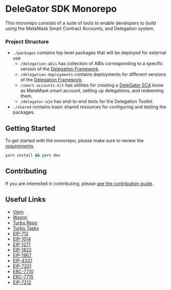 # DeleGator SDK Monorepo

This monorepo consists of a suite of tools to enable developers to build using the MetaMask Smart Contract Accounts, and Delegation system.

### Project Structure

- `./packages` contains top level packages that will be deployed for external use
  - `/delegation-abis` has  collection of ABIs corresponding to a specific version of the [Delegation Framework](https://github.com/metamask/delegation-framework).
  - `/delegation-deployments` contains deployments for different versions of the [Delegation Framework](https://github.com/metamask/delegation-framework).
  - `/smart-accounts-kit` has utilities for creating a [DeleGator SCA](https://github.com/MetaMask/delegation-framework/blob/main/documents/DeleGatorCore.md#metamasks-delegatorcore) know as MetaMask smart account, setting up delegations, and redeeming them.
  - `/delegator-e2e` has end-to-end tests for the Delegation Toolkit.
- `./shared` contains basic shared resources for configuring and testing the packages.

## Getting Started

To get started with the monorepo, please make sure to review the [requirements](/CONTRIBUTING.md#requirements).

```sh
yarn install && yarn dev
```

## Contributing

If you are interested in contributing, please [see the contribution guide](/CONTRIBUTING.md#Contributing).

## Useful Links

- [Viem](https://viem.sh/)
- [Wagmi](https://wagmi.sh/)
- [Turbo Repo](https://turbo.build/repo/docs)
- [Turbo Tasks](https://turbo.build/repo/docs/core-concepts/monorepos/running-tasks)
- [EIP-712](https://eips.ethereum.org/EIPS/eip-712)
- [EIP-1014](https://eips.ethereum.org/EIPS/eip-1014)
- [EIP-1271](https://eips.ethereum.org/EIPS/eip-1271)
- [EIP-1822](https://eips.ethereum.org/EIPS/eip-1822)
- [EIP-1967](https://eips.ethereum.org/EIPS/eip-1967)
- [EIP-4337](https://eips.ethereum.org/EIPS/eip-4337)
- [EIP-7201](https://eips.ethereum.org/EIPS/eip-7201)
- [ERC-7710](https://eips.ethereum.org/EIPS/eip-7710)
- [ERC-7715](https://eips.ethereum.org/EIPS/eip-7715)
- [EIP-7212](https://eips.ethereum.org/EIPS/eip-7212)

